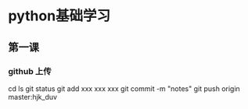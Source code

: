 # python基础学习

## 第一课
### github 上传
cd
ls
git status
git add xxx xxx xxx
git commit -m "notes"
git push origin master:hjk_duv
